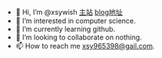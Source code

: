 - 👋 Hi, I’m @xsywish [主站](https://xsywish.github.io/) [blog地址](https://xsywish.github.io/xsywish/) 
- 👀 I’m interested in computer science.
- 🌱 I’m currently learning github.
- 💞️ I’m looking to collaborate on nothing.
- 📫 How to reach me xsy965398@gail.com.

<!---
xsywish/xsywish is a ✨ special ✨ repository because its `README.md` (this file) appears on your GitHub profile.
You can click the Preview link to take a look at your changes.
--->
